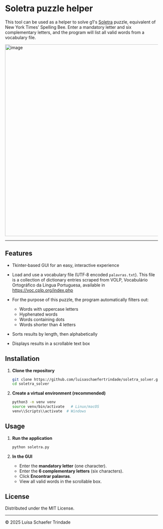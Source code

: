 # Soletra puzzle helper

This tool can be used as a helper to solve g1's [Soletra](https://g1.globo.com/jogos/soletra/) puzzle, equivalent of New York Times' Spelling Bee. Enter a mandatory letter and six complementary letters, and the program will list all valid words from a vocabulary file.

<img width="742" height="630" alt="image" src="https://github.com/user-attachments/assets/46656cb2-81d9-4ad8-8500-7e5647305389" />

---

## Features

* Tkinter‑based GUI for an easy, interactive experience
* Load and use a vocabulary file (UTF‑8 encoded `palavras.txt`). This file is a collection of dictionary entries scraped from VOLP, Vocabulário Ortográfico da Língua Portuguesa, available in https://voc.cplp.org/index.php
* For the purpose of this puzzle, the program automatically filters out:

  * Words with uppercase letters
  * Hyphenated words
  * Words containing dots
  * Words shorter than 4 letters
* Sorts results by length, then alphabetically
* Displays results in a scrollable text box

## Installation

1. **Clone the repository**

   ```bash
   git clone https://github.com/luisaschaefertrindade/soletra_solver.git
   cd soletra_solver
   ```

2. **Create a virtual environment (recommended)**

   ```bash
   python3 -m venv venv
   source venv/bin/activate   # Linux/macOS
   venv\\Scripts\\activate  # Windows
   ```

## Usage

1. **Run the application**

   ```bash
   python soletra.py
   ```

2. **In the GUI**

   * Enter the **mandatory letter** (one character).
   * Enter the **6 complementary letters** (six characters).
   * Click **Encontrar palavras**.
   * View all valid words in the scrollable box.


## License

Distributed under the MIT License.

---

© 2025 Luísa Schaefer Trindade
